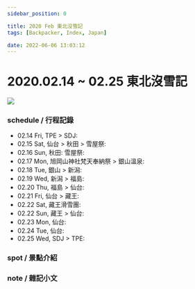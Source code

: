 ```yaml
---
sidebar_position: 0

title: 2020 Feb 東北沒雪記
tags: [Backpacker, Index, Japan]

date: 2022-06-06 13:03:12
---
```


2020.02.14 ~ 02.25 東北沒雪記
===========================

![](https://lh3.googleusercontent.com/OlkxUiIJstkaeqc9_NeZ2O4q7-bxZK3mDbdEE_3TB7Yj4N5A7lnK_Q4KcRSOuVtHg2vzl5kAbrBBbV4UDdlfAzPRtSRO8Hsm6OHkUFCVWJnA84JTynWI4LiyUDxYtZRqlj26PGgZlCcImb98jgMjCnMGTIw2d1T8A7ZHBNKYp-BWi5q9o7uBVZrkBcUas3t6BaqTuxyMQxNQ6nDTWjk4M4riFw_lIuw4slsTxPouQabUzDYqWPh76WUNXvg2m9UqAEZ2vKml5xt943nVdNli6HZCc5dQnuujQZg_S781gfG5g0OKzYZXz4AdU2BaOChJUVDAFXRHysPgjfpg_mvRSPmQ1bSm3X8_MgzbPTMqA84uIPFrtB5O0qRJpJcrrSh19Cc0ddvaHdgJtklnRUhzaF4SHgsR_FJY_7a-UY3Fd_EMFIHIAGd-POYl2BCdojdfZ45OM1RzBN2NSevOi0xlzeN_vWmJqffa7NakGBcIJ7y7nlGmM1MEq_0z4zHuy4kcJmalOejdEiQE7Eojz1NoK73BhaZ_960APBMgPsmCqDzG1-_oRZzFlmXMXfLDLTSgykIZeKcbBas-_RZePdO3JI9x72nD1pwq1MxlMCkXwiQ3X37Gd7t7rgqlSSAo3vNQboZq7fOyOrp6us0wV0wrsx4y35sueQ9iz9r82BQg-1-WpNZvPsyPdvBiHMV_cSgFtOilHxB3Z_jdiuGSdy3-DQoOSdkaWX0LY-MyHvAOGHjYfHe2ZE_j_bjQixOBfdk=w800-no?authuser=0)

### schedule / 行程記錄 ###

-   02.14 Fri, TPE > SDJ:
-   02.15 Sat, 仙台 > 秋田 > 雪屋祭: 
-   02.16 Sun, 秋田: 雪屋祭:
-   02.17 Mon, 旭岡山神社梵天奉納祭 > 銀山溫泉:
-   02.18 Tue, 銀山 > 新潟:
-   02.19 Wed, 新潟 > 福島:
-   02.20 Thu, 福島 > 仙台:
-   02.21 Fri, 仙台 > 藏王:
-   02.22 Sat, 藏王滑雪團:
-   02.22 Sun, 藏王 > 仙台:
-   02.23 Mon, 仙台:
-   02.24 Tue, 仙台:
-   02.25 Wed, SDJ > TPE:

### spot / 景點介紹 ###


### note / 雜記小文 ###


<!-- Lonely Planet
00 Index
10 schedule
40 spot
    41 roma
    42 venus
    43 米蘭
    4ˋ4 南義
50 cuisine
55 lodge
70 note
    78 orz
    80 essaya
-->
